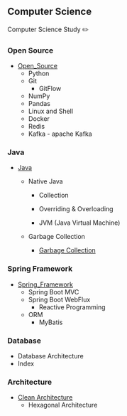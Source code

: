 ## Computer Science

Computer Science Study ✏️


### Open Source

- [Open_Source](./Open_Source)
  - Python
  - Git
    - GitFlow
  - NumPy
  - Pandas
  - Linux and Shell
  - Docker
  - Redis
  - Kafka - apache Kafka



### Java

- [Java](./Java/Java.md)
  
  - Native Java
  
    - Collection
    - Overriding & Overloading
  
    - JVM (Java Virtual Machine)
  
  - Garbage Collection
    - [Garbage Collection](./Java/Garbage_Collection.md)



### Spring Framework

- [Spring_Framework](./Spring_Framework)
  - Spring Boot MVC
  - Spring Boot WebFlux
    - Reactive Programming
  - ORM
    - MyBatis



### Database

- Database Architecture
- Index



### Architecture

- [Clean Architecture](./Architecture/Clean%20Architecture.md)
  - Hexagonal Architecture
